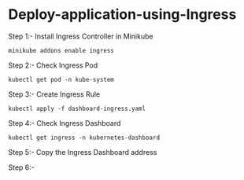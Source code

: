 # Deploy-application-using-Ingress

Step 1:- Install Ingress Controller in Minikube

```shell
minikube addons enable ingress
```
Step 2:- Check Ingress Pod

```shell
kubectl get pod -n kube-system
```
Step 3:- Create Ingress Rule

```shell
kubectl apply -f dashboard-ingress.yaml
```

Step 4:- Check Ingress Dashboard

```shell
kubectl get ingress -n kubernetes-dashboard
```
Step 5:- Copy the Ingress Dashboard address

Step 6:-
